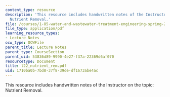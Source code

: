 ```yaml
---
content_type: resource
description: 'This resource includes handwritten notes of the Instructor on the topic:
  Nutrient Removal.'
file: /courses/1-85-water-and-wastewater-treatment-engineering-spring-2006/1710ba0b7bd837f839dedf1673abe4ac_l22_nutrient_rem.pdf
file_type: application/pdf
learning_resource_types:
- Lecture Notes
ocw_type: OCWFile
parent_title: Lecture Notes
parent_type: CourseSection
parent_uid: 53836d89-9990-4e27-f37a-22369d6af070
resourcetype: Document
title: l22_nutrient_rem.pdf
uid: 1710ba0b-7bd8-37f8-39de-df1673abe4ac
---
```

This resource includes handwritten notes of the Instructor on the topic: Nutrient Removal.

